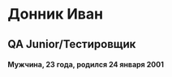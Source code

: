 <!DOCTYPE html>
<html lang="ru">
  <boody>
    <h1>Донник Иван</h1>
    <h2>QA Junior/Тестировщик</h2>
    <h4>Мужчина, 23 года, родился 24 января 2001</h4>
  </boody>
</html>
